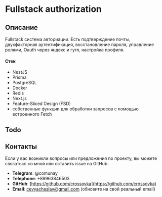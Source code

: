 ﻿# Fullstack authorization

## Описание
Fullstack система авториации.
Есть подтверждение почты, двухфакторная аутентификация, восстановление пароля, управление ролями, Oauth через яндекс и гугл, настройка профиля.

#### Стек
- NestJS
- Prisma
- PostgreSQL
- Docker
- Redis
- Next.js
- Feature-Sliced Design (FSD)
- собственные функции для обработки запросов с помощью встроенного Fetch

## Todo

## Контакты

Если у вас возникли вопросы или предложения по проекту, вы можете связаться со мной или оставить issue на GitHub:

- **Telegram**: @comunay
- **Telephone**: +89963846503
- **GitHub**: [https://github.com/crossovka](https://github.com/crossovka)
- **Email**: [cevyacheslav@gmail.com](mailto:cevyacheslav@gmail.com) (обновите на свой реальный email)
